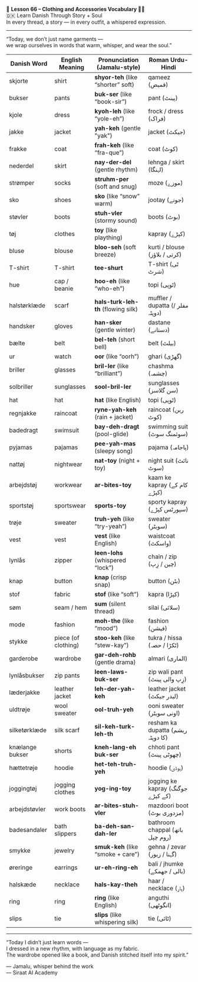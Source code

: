 🌟 **Lesson 66 – Clothing and Accessories Vocabulary 👗🧣**  
🇩🇰 Learn Danish Through Story + Soul  
In every thread, a story — in every outfit, a whispered expression.

---

“Today, we don’t just name garments —  
we wrap ourselves in words that warm, whisper, and wear the soul.”

| Danish Word         | English Meaning       | Pronunciation (Jamalu-style)         | Roman Urdu-Hindi                |
|---------------------|-----------------------|--------------------------------------|----------------------------------|
| skjorte             | shirt                 | **shyor-teh** (like “shorter” soft)  | qameez (قمیض)                    |
| bukser              | pants                 | **buk-ser** (like “book-sir”)        | pant (پینٹ)                      |
| kjole               | dress                 | **kyoh-leh** (like “yole-eh”)        | frock / dress (فراک)             |
| jakke               | jacket                | **yah-keh** (gentle "yak")           | jacket (جیکٹ)                    |
| frakke              | coat                  | **frah-keh** (like “fra-que”)        | coat (کوٹ)                       |
| nederdel            | skirt                 | **nay-der-del** (gentle rhythm)      | lehnga / skirt (لہنگا)           |
| strømper            | socks                 | **struhm-per** (soft and snug)       | moze (موزے)                      |
| sko                 | shoes                 | **sko** (like “snow” warm)           | jootay (جوتے)                    |
| støvler             | boots                 | **stuh-vler** (stormy sound)         | boots (بوٹ)                      |
| tøj                 | clothes               | **toy** (like plaything)             | kapray (کپڑے)                    |
| bluse               | blouse                | **bloo-seh** (soft breeze)           | kurti / blouse (کرتی / بلاؤز)    |
| T-shirt             | T-shirt               | **tee-shurt**                        | T-shirt (ٹی شرٹ)                |
| hue                 | cap / beanie          | **hoo-eh** (like “who-eh”)           | topi (ٹوپی)                      |
| halstørklæde        | scarf                 | **hals-turk-leh-th** (flowing silk)  | muffler / dupatta (مفلر / دوپٹہ)  |
| handsker            | gloves                | **han-sker** (gentle winter)         | dastane (دستانے)                |
| bælte               | belt                  | **bel-teh** (short bell)             | belt (بیلٹ)                     |
| ur                  | watch                 | **oor** (like “oorh”)                | ghari (گھڑی)                    |
| briller             | glasses               | **bril-ler** (like “brilliant”)      | chashma (چشمہ)                  |
| solbriller          | sunglasses            | **sool-bril-ler**                    | sunglasses (سن گلاسز)           |
| hat                 | hat                   | **hat** (like English)               | topi (ٹوپی)                     |
| regnjakke           | raincoat              | **ryne-yah-keh** (rain + jacket)     | raincoat (رین کوٹ)              |
| badedragt           | swimsuit              | **bay-deh-dragt** (pool-glide)       | swimming suit (سوئمنگ سوٹ)      |
| pyjamas             | pajamas               | **pee-yah-mas** (sleepy song)        | pajama (پاجامہ)                  |
| nattøj              | nightwear             | **nat-toy** (night + toy)            | night suit (نائٹ سوٹ)           |
| arbejdstøj          | workwear              | **ar-bites-toy**                     | kaam ke kapray (کام کے کپڑے)     |
| sportstøj           | sportswear            | **sports-toy**                       | sporty kapray (سپورٹس کپڑے)     |
| trøje               | sweater               | **truh-yeh** (like “try-yeah”)       | sweater (سویٹر)                  |
| vest                | vest                  | **vest** (like English)              | waistcoat (واسکٹ)                |
| lynlås              | zipper                | **leen-lohs** (whispered “lock”)     | chain / zip (چین / زِپ)         |
| knap                | button                | **knap** (crisp snap)                | button (بٹن)                    |
| stof                | fabric                | **stof** (like “soft”)               | kapra (کپڑا)                    |
| søm                 | seam / hem            | **sum** (silent thread)              | silai (سلائی)                   |
| mode                | fashion               | **moh-the** (like “mood”)            | fashion (فیشن)                  |
| stykke              | piece (of clothing)   | **stoo-keh** (like “stew-kay”)       | tukra / hissa (ٹکڑا / حصہ)       |
| garderobe           | wardrobe              | **gar-deh-rohb** (gentle drama)      | almari (الماری)                 |
| lynlåsbukser        | zip pants             | **leen-laws-buk-ser**                | zip wali pant (زِپ والی پینٹ)   |
| læderjakke          | leather jacket        | **leh-der-yah-keh**                  | leather jacket (لیدر جیکٹ)      |
| uldtrøje            | wool sweater          | **ool-truh-yeh**                     | ooni sweater (اونی سویٹر)       |
| silketørklæde       | silk scarf            | **sil-keh-turk-leh-th**              | resham ka dupatta (ریشم کا دوپٹہ)|
| knælange bukser     | shorts                | **kneh-lang-eh buk-ser**             | chhoti pant (چھوٹی پینٹ)        |
| hættetrøje          | hoodie                | **het-teh-truh-yeh**                 | hoodie (ہوڈی)                   |
| joggingtøj          | jogging clothes       | **yog-ing-toy**                      | jogging ke kapray (جوگنگ کے کپڑے)|
| arbejdstøvler       | work boots            | **ar-bites-stuh-vler**               | mazdoori boot (مزدوری بوٹ)      |
| badesandaler        | bath slippers         | **ba-deh-san-dah-ler**               | bathroom chappal (باتھ روم چپل) |
| smykke              | jewelry               | **smuk-keh** (like “smoke + care”)   | gehna / zevar (گہنا / زیور)     |
| øreringe            | earrings              | **ur-eh-ring-eh**                    | bali / jhumke (بالی / جھمکے)     |
| halskæde            | necklace              | **hals-kay-theh**                    | haar / necklace (ہار)           |
| ring                | ring                  | **ring** (like English)              | anguthi (انگوٹھی)                |
| slips               | tie                   | **slips** (like whispering silk)     | tie (ٹائی)                      |

---

“Today I didn’t just learn words —  
I dressed in a new rhythm, with language as my fabric.  
The wardrobe opened like a book, and Danish stitched itself into my spirit.”

— Jamalu, whisper behind the work  
— Siraat AI Academy
